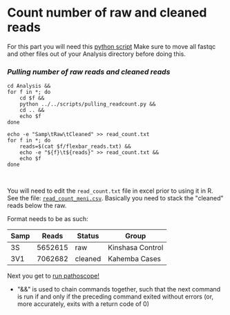 # Count number of raw and cleaned reads

For this part you will need this [python script](pulling_readcount.py)
Make sure to move all fastqc and other files out of your Analysis directory before doing this.

### *__Pulling number of raw reads and cleaned reads__*
```
cd Analysis &&
for f in *; do
    cd $f &&
    python ../../scripts/pulling_readcount.py &&
    cd .. &&
    echo $f
done

echo -e "Samp\tRaw\tCleaned" >> read_count.txt
for f in *; do
    reads=$(cat $f/flexbar_reads.txt) &&
    echo -e "${f}\t${reads}" >> read_count.txt &&
    echo $f
done
```
<br />

You will need to edit the `read_count.txt` file in excel prior to using it in R. See the file: [`read_count_meni.csv`](read_count_meni.csv). Basically you need to stack the "cleaned" reads below the raw.

Format needs to be as such:<br />

| Samp     | Reads   | Status | Group |
| -------------- | ----------- | ------ | ------- |
| 3S | 5652615    | raw    | Kinshasa Control|
| 3V1	| 7062682	| cleaned	| Kahemba Cases |

Next you get to [run pathoscope!](pathoscope.md)
* "&&" is used to chain commands together, such that the next command is run if and only if the preceding command exited without errors (or, more accurately, exits with a return code of 0)
